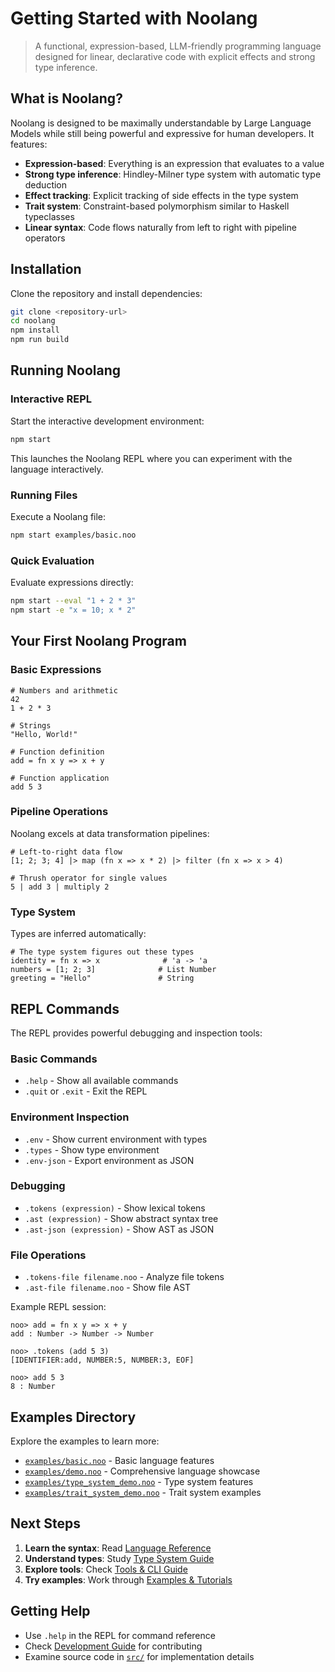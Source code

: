 # Getting Started with Noolang

> A functional, expression-based, LLM-friendly programming language designed for linear, declarative code with explicit effects and strong type inference.

## What is Noolang?

Noolang is designed to be maximally understandable by Large Language Models while still being powerful and expressive for human developers. It features:

- **Expression-based**: Everything is an expression that evaluates to a value
- **Strong type inference**: Hindley-Milner type system with automatic type deduction
- **Effect tracking**: Explicit tracking of side effects in the type system
- **Trait system**: Constraint-based polymorphism similar to Haskell typeclasses
- **Linear syntax**: Code flows naturally from left to right with pipeline operators

## Installation

Clone the repository and install dependencies:

```bash
git clone <repository-url>
cd noolang
npm install
npm run build
```

## Running Noolang

### Interactive REPL

Start the interactive development environment:

```bash
npm start
```

This launches the Noolang REPL where you can experiment with the language interactively.

### Running Files

Execute a Noolang file:

```bash
npm start examples/basic.noo
```

### Quick Evaluation

Evaluate expressions directly:

```bash
npm start --eval "1 + 2 * 3"
npm start -e "x = 10; x * 2"
```

## Your First Noolang Program

### Basic Expressions

```noolang
# Numbers and arithmetic
42
1 + 2 * 3

# Strings
"Hello, World!"

# Function definition
add = fn x y => x + y

# Function application
add 5 3
```

### Pipeline Operations

Noolang excels at data transformation pipelines:

```noolang
# Left-to-right data flow
[1; 2; 3; 4] |> map (fn x => x * 2) |> filter (fn x => x > 4)

# Thrush operator for single values
5 | add 3 | multiply 2
```

### Type System

Types are inferred automatically:

```noolang
# The type system figures out these types
identity = fn x => x              # 'a -> 'a
numbers = [1; 2; 3]              # List Number
greeting = "Hello"               # String
```

## REPL Commands

The REPL provides powerful debugging and inspection tools:

### Basic Commands
- `.help` - Show all available commands
- `.quit` or `.exit` - Exit the REPL

### Environment Inspection
- `.env` - Show current environment with types
- `.types` - Show type environment
- `.env-json` - Export environment as JSON

### Debugging
- `.tokens (expression)` - Show lexical tokens
- `.ast (expression)` - Show abstract syntax tree
- `.ast-json (expression)` - Show AST as JSON

### File Operations
- `.tokens-file filename.noo` - Analyze file tokens
- `.ast-file filename.noo` - Show file AST

Example REPL session:

```
noo> add = fn x y => x + y
add : Number -> Number -> Number

noo> .tokens (add 5 3)
[IDENTIFIER:add, NUMBER:5, NUMBER:3, EOF]

noo> add 5 3
8 : Number
```

## Examples Directory

Explore the examples to learn more:

- [`examples/basic.noo`](../examples/basic.noo) - Basic language features
- [`examples/demo.noo`](../examples/demo.noo) - Comprehensive language showcase
- [`examples/type_system_demo.noo`](../examples/type_system_demo.noo) - Type system features
- [`examples/trait_system_demo.noo`](../examples/trait_system_demo.noo) - Trait system examples

## Next Steps

1. **Learn the syntax**: Read [Language Reference](language-reference.md)
2. **Understand types**: Study [Type System Guide](type-system-guide.md) 
3. **Explore tools**: Check [Tools & CLI Guide](tools-and-cli.md)
4. **Try examples**: Work through [Examples & Tutorials](examples-and-tutorials.md)

## Getting Help

- Use `.help` in the REPL for command reference
- Check [Development Guide](development-guide.md) for contributing
- Examine source code in [`src/`](../src/) for implementation details